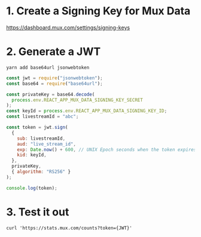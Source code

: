 # 1. Create a Signing Key for Mux Data

https://dashboard.mux.com/settings/signing-keys

# 2. Generate a JWT

`yarn add base64url jsonwebtoken`

```javascript
const jwt = require("jsonwebtoken");
const base64 = require("base64url");

const privateKey = base64.decode(
  process.env.REACT_APP_MUX_DATA_SIGNING_KEY_SECRET
);
const keyId = process.env.REACT_APP_MUX_DATA_SIGNING_KEY_ID;
const livestreamId = "abc";

const token = jwt.sign(
  {
    sub: livestreamId,
    aud: "live_stream_id",
    exp: Date.now() + 600, // UNIX Epoch seconds when the token expires
    kid: keyId,
  },
  privateKey,
  { algorithm: "RS256" }
);

console.log(token);
```

# 3. Test it out

`curl 'https://stats.mux.com/counts?token={JWT}'`
